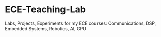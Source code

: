 # ECE-Teaching-Lab
Labs, Projects, Experiments for my ECE courses: Communications, DSP, Embedded Systems, Robotics, AI, GPU
